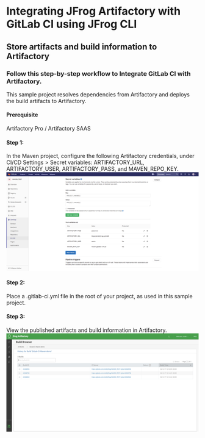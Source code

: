 # Integrating JFrog Artifactory with GitLab CI using JFrog CLI
## Store artifacts and build information to Artifactory
### Follow this step-by-step workflow to Integrate GitLab CI with Artifactory.
This sample project resolves dependencies from Artifactory and deploys the build artifacts to Artifactory.
#### Prerequisite
Artifactory Pro / Artifactory SAAS  

#### Step 1:
In the Maven project, configure the following Artifactory credentials, under CI/CD Settings > Secret variables: ARTIFACTORY_URL, ARTIFACTORY_USER, ARTIFACTORY_PASS, and MAVEN_REPO_KEY.
![screenshot](img/Screen_Shot1.png)

#### Step 2:
Place a .gitlab-ci.yml file in the root of your project, as used in this sample project.

#### Step 3:
View the published artifacts and build information in Artifactory.
![screenshot](img/Screen_Shot2.png)
